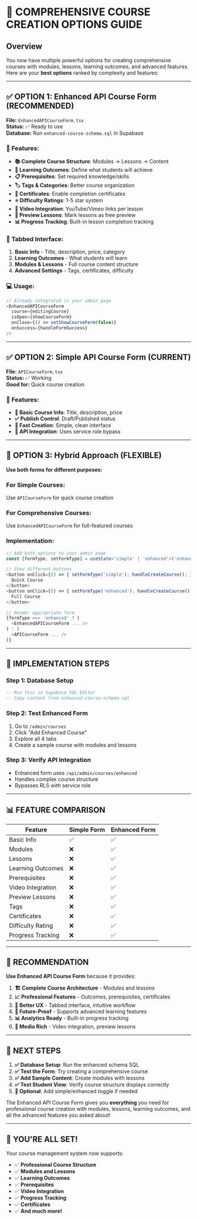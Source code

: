 # 🎯 COMPREHENSIVE COURSE CREATION OPTIONS GUIDE

## Overview
You now have multiple powerful options for creating comprehensive courses with modules, lessons, learning outcomes, and advanced features. Here are your **best options** ranked by complexity and features:

---

## ✅ **OPTION 1: Enhanced API Course Form (RECOMMENDED)**
**File:** `EnhancedAPICourseForm.tsx`  
**Status:** ✅ Ready to use  
**Database:** Run `enhanced-course-schema.sql` in Supabase

### 🌟 **Features:**
- **📚 Complete Course Structure**: Modules → Lessons → Content
- **🎯 Learning Outcomes**: Define what students will achieve
- **📋 Prerequisites**: Set required knowledge/skills
- **🏷️ Tags & Categories**: Better course organization
- **📜 Certificates**: Enable completion certificates
- **⭐ Difficulty Ratings**: 1-5 star system
- **🎥 Video Integration**: YouTube/Vimeo links per lesson
- **👀 Preview Lessons**: Mark lessons as free preview
- **📊 Progress Tracking**: Built-in lesson completion tracking

### 🔧 **Tabbed Interface:**
1. **Basic Info** - Title, description, price, category
2. **Learning Outcomes** - What students will learn
3. **Modules & Lessons** - Full course content structure
4. **Advanced Settings** - Tags, certificates, difficulty

### 💻 **Usage:**
```typescript
// Already integrated in your admin page
<EnhancedAPICourseForm
  course={editingCourse}
  isOpen={showCourseForm}
  onClose={() => setShowCourseForm(false)}
  onSuccess={handleFormSuccess}
/>
```

---

## ✅ **OPTION 2: Simple API Course Form (CURRENT)**
**File:** `APICourseForm.tsx`  
**Status:** ✅ Working  
**Good for:** Quick course creation

### 🌟 **Features:**
- **📝 Basic Course Info**: Title, description, price
- **✅ Publish Control**: Draft/Published status
- **🚀 Fast Creation**: Simple, clean interface
- **🔧 API Integration**: Uses service role bypass

---

## 🔄 **OPTION 3: Hybrid Approach (FLEXIBLE)**
**Use both forms for different purposes:**

### **For Simple Courses:**
Use `APICourseForm` for quick course creation

### **For Comprehensive Courses:**
Use `EnhancedAPICourseForm` for full-featured courses

### **Implementation:**
```typescript
// Add both options to your admin page
const [formType, setFormType] = useState<'simple' | 'enhanced'>('enhanced')

// Show different buttons
<button onClick={() => { setFormType('simple'); handleCreateCourse(); }}>
  Quick Course
</button>
<button onClick={() => { setFormType('enhanced'); handleCreateCourse(); }}>
  Full Course
</button>

// Render appropriate form
{formType === 'enhanced' ? (
  <EnhancedAPICourseForm ... />
) : (
  <APICourseForm ... />
)}
```

---

## 🚀 **IMPLEMENTATION STEPS**

### **Step 1: Database Setup**
```sql
-- Run this in Supabase SQL Editor
-- Copy content from enhanced-course-schema.sql
```

### **Step 2: Test Enhanced Form**
1. Go to `/admin/courses`
2. Click "Add Enhanced Course"
3. Explore all 4 tabs
4. Create a sample course with modules and lessons

### **Step 3: Verify API Integration**
- Enhanced form uses `/api/admin/courses/enhanced`
- Handles complex course structure
- Bypasses RLS with service role

---

## 📊 **FEATURE COMPARISON**

| Feature | Simple Form | Enhanced Form |
|---------|-------------|---------------|
| Basic Info | ✅ | ✅ |
| Modules | ❌ | ✅ |
| Lessons | ❌ | ✅ |
| Learning Outcomes | ❌ | ✅ |
| Prerequisites | ❌ | ✅ |
| Video Integration | ❌ | ✅ |
| Preview Lessons | ❌ | ✅ |
| Tags | ❌ | ✅ |
| Certificates | ❌ | ✅ |
| Difficulty Rating | ❌ | ✅ |
| Progress Tracking | ❌ | ✅ |

---

## 🎯 **RECOMMENDATION**

**Use Enhanced API Course Form** because it provides:

1. **🏗️ Complete Course Architecture** - Modules and lessons
2. **📈 Professional Features** - Outcomes, prerequisites, certificates  
3. **🎨 Better UX** - Tabbed interface, intuitive workflow
4. **🔮 Future-Proof** - Supports advanced learning features
5. **📊 Analytics Ready** - Built-in progress tracking
6. **🎥 Media Rich** - Video integration, preview lessons

---

## 🔧 **NEXT STEPS**

1. **✅ Database Setup**: Run the enhanced schema SQL
2. **✅ Test the Form**: Try creating a comprehensive course
3. **✅ Add Sample Content**: Create modules with lessons
4. **✅ Test Student View**: Verify course structure displays correctly
5. **🔄 Optional**: Add simple/enhanced toggle if needed

The Enhanced API Course Form gives you **everything** you need for professional course creation with modules, lessons, learning outcomes, and all the advanced features you asked about!

---

## 🎉 **YOU'RE ALL SET!**

Your course management system now supports:
- ✅ **Professional Course Structure**
- ✅ **Modules and Lessons**  
- ✅ **Learning Outcomes**
- ✅ **Prerequisites**
- ✅ **Video Integration**
- ✅ **Progress Tracking**
- ✅ **Certificates**
- ✅ **And much more!**
